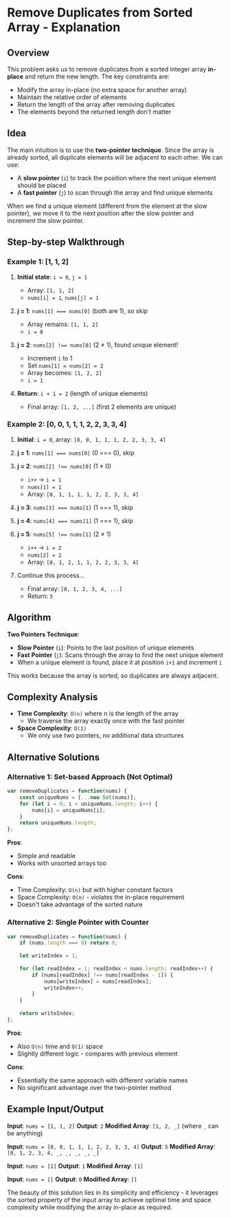 # Remove Duplicates from Sorted Array - Explanation

## Overview
This problem asks us to remove duplicates from a sorted integer array **in-place** and return the new length. The key constraints are:
- Modify the array in-place (no extra space for another array)
- Maintain the relative order of elements
- Return the length of the array after removing duplicates
- The elements beyond the returned length don't matter

## Idea
The main intuition is to use the **two-pointer technique**. Since the array is already sorted, all duplicate elements will be adjacent to each other. We can use:
- A **slow pointer** (`i`) to track the position where the next unique element should be placed
- A **fast pointer** (`j`) to scan through the array and find unique elements

When we find a unique element (different from the element at the slow pointer), we move it to the next position after the slow pointer and increment the slow pointer.

## Step-by-step Walkthrough

### Example 1: [1, 1, 2]
1. **Initial state**: `i = 0`, `j = 1`
   - Array: `[1, 1, 2]`
   - `nums[i] = 1`, `nums[j] = 1`

2. **j = 1**: `nums[1] === nums[0]` (both are 1), so skip
   - Array remains: `[1, 1, 2]`
   - `i = 0`

3. **j = 2**: `nums[2] !== nums[0]` (2 ≠ 1), found unique element!
   - Increment `i` to 1
   - Set `nums[1] = nums[2] = 2`
   - Array becomes: `[1, 2, 2]`
   - `i = 1`

4. **Return**: `i + 1 = 2` (length of unique elements)
   - Final array: `[1, 2, ...]` (first 2 elements are unique)

### Example 2: [0, 0, 1, 1, 1, 2, 2, 3, 3, 4]
1. **Initial**: `i = 0`, array: `[0, 0, 1, 1, 1, 2, 2, 3, 3, 4]`

2. **j = 1**: `nums[1] === nums[0]` (0 === 0), skip

3. **j = 2**: `nums[2] !== nums[0]` (1 ≠ 0)
   - `i++` → `i = 1`
   - `nums[1] = 1`
   - Array: `[0, 1, 1, 1, 1, 2, 2, 3, 3, 4]`

4. **j = 3**: `nums[3] === nums[1]` (1 === 1), skip

5. **j = 4**: `nums[4] === nums[1]` (1 === 1), skip

6. **j = 5**: `nums[5] !== nums[1]` (2 ≠ 1)
   - `i++` → `i = 2`
   - `nums[2] = 2`
   - Array: `[0, 1, 2, 1, 1, 2, 2, 3, 3, 4]`

7. Continue this process...
   - Final array: `[0, 1, 2, 3, 4, ...]`
   - Return: `5`

## Algorithm
**Two Pointers Technique**:
- **Slow Pointer** (`i`): Points to the last position of unique elements
- **Fast Pointer** (`j`): Scans through the array to find the next unique element
- When a unique element is found, place it at position `i+1` and increment `i`

This works because the array is sorted, so duplicates are always adjacent.

## Complexity Analysis
- **Time Complexity**: `O(n)` where n is the length of the array
  - We traverse the array exactly once with the fast pointer
- **Space Complexity**: `O(1)`
  - We only use two pointers, no additional data structures

## Alternative Solutions

### Alternative 1: Set-based Approach (Not Optimal)
```javascript
var removeDuplicates = function(nums) {
    const uniqueNums = [...new Set(nums)];
    for (let i = 0; i < uniqueNums.length; i++) {
        nums[i] = uniqueNums[i];
    }
    return uniqueNums.length;
};
```

**Pros**: 
- Simple and readable
- Works with unsorted arrays too

**Cons**:
- Time Complexity: `O(n)` but with higher constant factors
- Space Complexity: `O(n)` - violates the in-place requirement
- Doesn't take advantage of the sorted nature

### Alternative 2: Single Pointer with Counter
```javascript
var removeDuplicates = function(nums) {
    if (nums.length === 0) return 0;
    
    let writeIndex = 1;
    
    for (let readIndex = 1; readIndex < nums.length; readIndex++) {
        if (nums[readIndex] !== nums[readIndex - 1]) {
            nums[writeIndex] = nums[readIndex];
            writeIndex++;
        }
    }
    
    return writeIndex;
};
```

**Pros**:
- Also `O(n)` time and `O(1)` space
- Slightly different logic - compares with previous element

**Cons**:
- Essentially the same approach with different variable names
- No significant advantage over the two-pointer method

## Example Input/Output

**Input**: `nums = [1, 1, 2]`
**Output**: `2`
**Modified Array**: `[1, 2, _]` (where `_` can be anything)

**Input**: `nums = [0, 0, 1, 1, 1, 2, 2, 3, 3, 4]`
**Output**: `5`
**Modified Array**: `[0, 1, 2, 3, 4, _, _, _, _, _]`

**Input**: `nums = [1]`
**Output**: `1`
**Modified Array**: `[1]`

**Input**: `nums = []`
**Output**: `0`
**Modified Array**: `[]`

The beauty of this solution lies in its simplicity and efficiency - it leverages the sorted property of the input array to achieve optimal time and space complexity while modifying the array in-place as required.